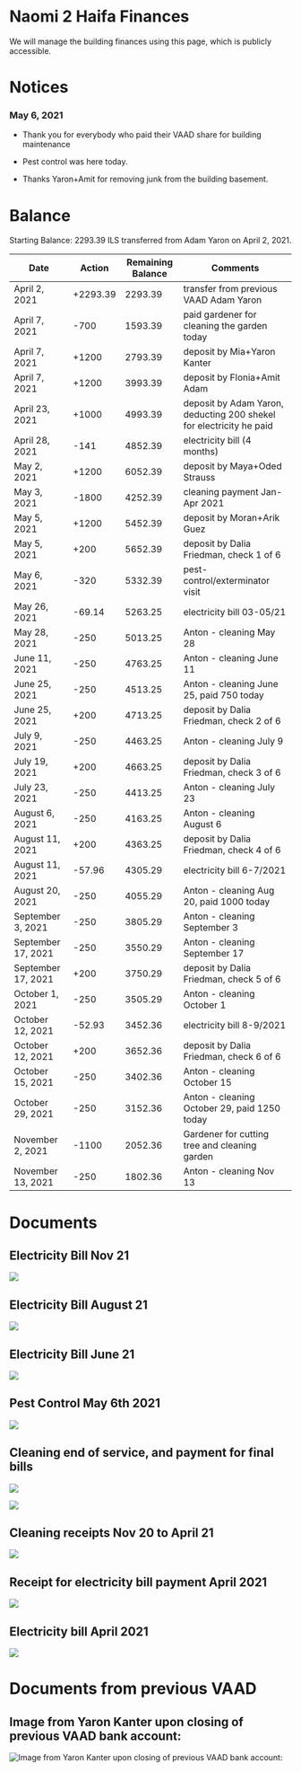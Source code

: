 # Naomi 2 Haifa Finances

We will manage the building finances using this page, which is publicly accessible.

# Notices

### May 6, 2021

* Thank you for everybody who paid their VAAD share for building maintenance


* Pest control was here today.
* Thanks Yaron+Amit for removing junk from the building basement.

# Balance

Starting Balance: 2293.39 ILS transferred from Adam Yaron on April 2, 2021.

| Date | Action | Remaining Balance| Comments|
|-------|--------|-------|-------|
| April 2, 2021 | +2293.39 | 2293.39 | transfer from previous VAAD Adam Yaron|
| April 7, 2021 | -700 | 1593.39 | paid gardener for cleaning the garden today |
| April 7, 2021 | +1200 | 2793.39 | deposit by Mia+Yaron Kanter |
| April 7, 2021 | +1200 | 3993.39 | deposit by Flonia+Amit Adam |
| April 23, 2021 | +1000 | 4993.39 | deposit by Adam Yaron, deducting 200 shekel for electricity he paid |
| April 28, 2021 | -141 | 4852.39 | electricity bill (4 months) |
| May 2, 2021 | +1200 | 6052.39 | deposit by Maya+Oded Strauss|
| May 3, 2021 | -1800 | 4252.39 | cleaning payment Jan-Apr 2021 |
| May 5, 2021 | +1200 | 5452.39 | deposit by Moran+Arik Guez |
| May 5, 2021 | +200 | 5652.39 | deposit  by Dalia Friedman, check 1 of 6 |
| May 6, 2021 | -320 | 5332.39 | pest-control/exterminator visit |
| May 26, 2021 | -69.14 |  5263.25 | electricity bill 03-05/21|
| May 28, 2021 | -250 | 5013.25 | Anton - cleaning May 28 |
| June 11, 2021 | -250 | 4763.25 | Anton - cleaning June 11 |
| June 25, 2021 | -250 | 4513.25 | Anton - cleaning June 25, paid 750 today |
| June 25, 2021 | +200 | 4713.25 | deposit by Dalia Friedman, check 2 of 6 |
| July 9, 2021  | -250 | 4463.25 | Anton - cleaning July 9 |
| July 19, 2021 | +200 | 4663.25 | deposit by Dalia Friedman, check 3 of 6 |
| July 23, 2021 | -250 | 4413.25 | Anton - cleaning July 23 |
| August 6, 2021 | -250 | 4163.25 | Anton - cleaning August 6 |
| August 11, 2021 | +200 | 4363.25 | deposit by Dalia Friedman, check 4 of 6 |
| August 11, 2021 | -57.96 | 4305.29 | electricity bill 6-7/2021 |
| August 20, 2021 | -250 | 4055.29 | Anton - cleaning Aug 20, paid 1000 today  |
| September 3, 2021 | -250 | 3805.29 | Anton - cleaning September 3 |
| September 17, 2021 | -250 | 3550.29 | Anton - cleaning September 17 |
| September 17, 2021 | +200 | 3750.29 | deposit by Dalia Friedman, check 5 of 6 |
| October 1, 2021 | -250 |  3505.29 | Anton - cleaning October 1 |
| October 12, 2021 | -52.93 | 3452.36 | electricity bill 8-9/2021 |
| October 12, 2021 | +200 | 3652.36 | deposit by Dalia Friedman, check 6 of 6 |
| October 15, 2021 | -250 | 3402.36 | Anton - cleaning October 15 |
| October 29, 2021 | -250 | 3152.36 | Anton - cleaning October 29, paid 1250 today |
| November 2, 2021 | -1100 | 2052.36 | Gardener for cutting tree and cleaning garden |
| November 13, 2021 | -250 | 1802.36 | Anton - cleaning Nov 13 |

# Documents

## Electricity Bill Nov 21

![](elec-bill-11-2021.png)

## Electricity Bill August 21

![](elec_bill_Aug_21.png)

## Electricity Bill June 21

![](elec_bill_June_21.png)

## Pest Control May 6th 2021

![](pest-control-May-2021.jpg)

## Cleaning end of service, and payment for final bills

![](alfasi_check_redacted.jpg)

![](alfasi_whatsapp.jpg)

## Cleaning receipts Nov 20 to April 21

![](cleaning_receipts_11-20-04-21.jpg)

## Receipt for electricity bill payment April 2021

![](elec_bill_04_21_receipt.png)

## Electricity bill April 2021

![](elec_bill_04_21.jpg)

# Documents from previous VAAD

## Image from Yaron Kanter upon closing of previous VAAD bank account:

![Image from Yaron Kanter upon closing of previous VAAD bank account:](PHOTO-2021-03-19-18-09-17.jpg)
